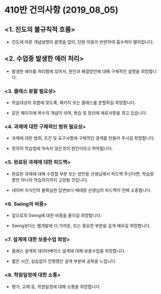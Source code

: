 # 410반 건의사항 (2019_08_05)

## <1. 진도의 불규칙적 흐름>

* 진도에 따른 개념설명이 끝맷음 없이, 단원 이동이 빈번하여 흡수력이 떨어집니다.

	
	
## <2. 수업중 발생한 에러 처리>

* 발생한 에러를 처리함에 있어서, 원인과 해결방안에 대해 구체적인 설명을 희망합니다.


	
### <3. 클래스 분할 필요성>

* 학습대상의 흐름에 맞도록, 페키지 또는 클래스를 분할하길 희망합니다.
	
* 같은 페이지에 복수의 개념이 섞여, 복습 및 정리에 에로사항을 겪고 있습니다.

	
	
### <4. 과제에 대한 구체적인 범위 필요성>

* 과제에 대한 범위, 조건 및 요구사항에 구체적인 경계를 만들어 주시길 희망합니다.
	
* 창의적 학습법에 익숙치 않은것이 원인이라고 파악됩니다.

	
	
### <5. 완료된 과제에 대한 피드백>

* 완료된 과제에 대해 수정할 부분 또는 양안을 선생님께서 피드백 주신다면, 학습량 뿐만 아니라 학습의지까지 고양될 것입니다.
	
* 네이버 지식인의 불확실한 답변보다 베테랑 선생님의 피드백이 천배 소중합니다.



### <6. Swing의 비중>

* 앞으로의 Swing에 대한 비중을 줄이길 희망합니다.
	
* Swing보다는 웹개발에 더 가까운, 또는 중요한 부분을 깊게 배우길 희망합니다.

	
	
### <7. 설계에 대한 보충수업 희망>

* 클래스 설계와 데이터베이스 설계에 대해 보충수업을 희망합니다.
	
* 짧은 시간, 실습없이 진행했던 설계 부분에 공복을 느낍니다.



### <8. 학원일정에 대한 소통>

* 평가, 교제 등, 학원일정에 대해 소통을 희망합니다.